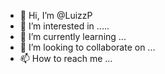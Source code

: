 - 👋 Hi, I’m @LuizzP
- 👀 I’m interested in .....
- 🌱 I’m currently learning ...
- 💞️ I’m looking to collaborate on ...
- 📫 How to reach me ...

<!---
LuizzP/LuizzP is a ✨ special ✨ repository because its `README.md` (this file) appears on your GitHub profile.
You can click the Preview link to take a look at your changes.
--->
